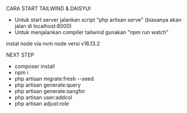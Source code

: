 CARA START TAILWIND & DAISYUI
- Untuk start server jalankan script "php artisan serve" (biasanya akan jalan di localhost:8000)
- Untuk menjalankan compiler tailwind gunakan "npm run watch"

instal node via nvm
node versi v16.13.2

NEXT STEP
- composer install
- npm i
- php artisan migrate:fresh --seed
- php artisan generate:query
- php artisan generate:sangfor
- php artisan user:addcol
- php artisan adjust:role
